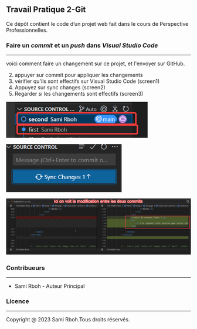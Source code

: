 ## Travail Pratique 2-Git

 Ce dépôt contient le code d’un projet web fait dans le cours de Perspective Professionnelles.
 
 
 ### Faire un *commit* et un *push* dans *Visual Studio Code*   
 ---

voici comment faire un changement sur ce projet, et l'envoyer sur GitHub.

2.  appuyer sur commit pour appliquer les changements
3.  vérifier qu'ils sont effectifs sur Visual Studio Code (screen1)
1.  Appuyez sur sync changes (screen2)
4.  Regarder si les changements sont effectifs (screen3)


![ScreenShot](/screenshots.docs/screen1.png)


![ScreenShot](/screenshots.docs/screen2.png)


![ScreenShot](/screenshots.docs/screen3.png)

### Contribueurs
---

- Sami Rboh - Auteur Principal

### Licence
---

Copyright @ 2023 Sami Rboh.Tous droits réservés.
